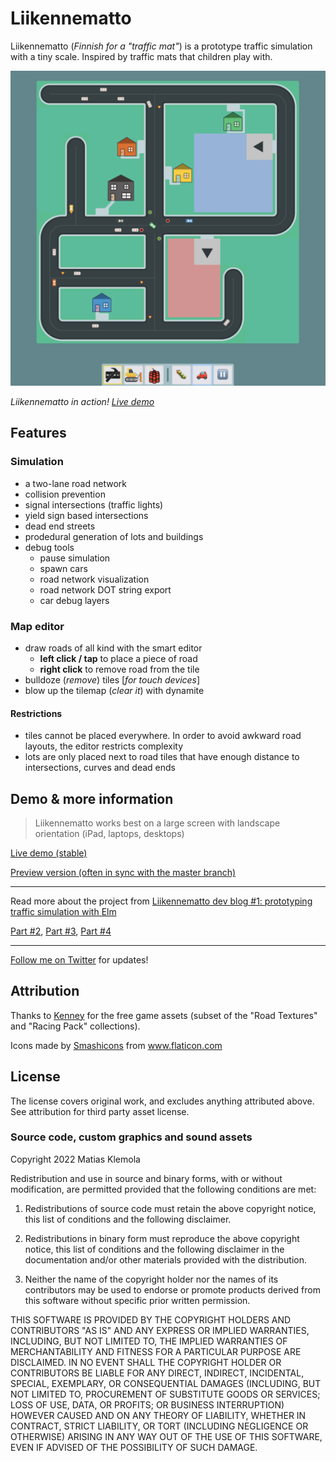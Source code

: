 # Liikennematto

Liikennematto (_Finnish for a "traffic mat"_) is a prototype traffic simulation with a tiny scale. Inspired by traffic mats that children play with.

![Screenshot](docs/screenshot.png)

_Liikennematto in action! [Live demo](http://apps.butsku.com/liikennematto/)_

## Features

### Simulation

-   a two-lane road network
-   collision prevention
-   signal intersections (traffic lights)
-   yield sign based intersections
-   dead end streets
-   prodedural generation of lots and buildings
-   debug tools
    -   pause simulation
    -   spawn cars
    -   road network visualization
    -   road network DOT string export
    -   car debug layers

### Map editor

-   draw roads of all kind with the smart editor
    -   **left click / tap** to place a piece of road
    -   **right click** to remove road from the tile
-   bulldoze (_remove_) tiles [_for touch devices_]
-   blow up the tilemap (_clear it_) with dynamite

#### Restrictions

-   tiles cannot be placed everywhere. In order to avoid awkward road layouts, the editor restricts complexity
-   lots are only placed next to road tiles that have enough distance to intersections, curves and dead ends

## Demo & more information

> Liikennematto works best on a large screen with landscape orientation (iPad, laptops, desktops)

[Live demo (stable)](http://apps.butsku.com/liikennematto/)

[Preview version (often in sync with the master branch)](http://apps.butsku.com/liikennematto/next/)

---

Read more about the project from [Liikennematto dev blog #1: prototyping traffic simulation with Elm](https://matiasklemola.com/liikennematto-dev-blog-one)

[Part #2](https://matiasklemola.com/liikennematto-devlog-two), [Part #3](https://matiasklemola.com/liikennematto-devlog-three), [Part #4](https://matiasklemola.com/liikennematto-devlog-four)

---

[Follow me on Twitter](https://twitter.com/MatiasKlemola) for updates!

## Attribution

Thanks to [Kenney](https://kenney.nl/assets) for the free game assets (subset of the "Road Textures" and "Racing Pack" collections).

Icons made by <a href="https://www.flaticon.com/authors/smashicons" title="Smashicons">Smashicons</a> from <a href="https://www.flaticon.com/" title="Flaticon"> www.flaticon.com</a>

## License

The license covers original work, and excludes anything attributed above. See attribution for third party asset license.

### Source code, custom graphics and sound assets

Copyright 2022 Matias Klemola

Redistribution and use in source and binary forms, with or without modification, are permitted provided that the following conditions are met:

1. Redistributions of source code must retain the above copyright notice, this list of conditions and the following disclaimer.

2. Redistributions in binary form must reproduce the above copyright notice, this list of conditions and the following disclaimer in the documentation and/or other materials provided with the distribution.

3. Neither the name of the copyright holder nor the names of its contributors may be used to endorse or promote products derived from this software without specific prior written permission.

THIS SOFTWARE IS PROVIDED BY THE COPYRIGHT HOLDERS AND CONTRIBUTORS "AS IS" AND ANY EXPRESS OR IMPLIED WARRANTIES, INCLUDING, BUT NOT LIMITED TO, THE IMPLIED WARRANTIES OF MERCHANTABILITY AND FITNESS FOR A PARTICULAR PURPOSE ARE DISCLAIMED. IN NO EVENT SHALL THE COPYRIGHT HOLDER OR CONTRIBUTORS BE LIABLE FOR ANY DIRECT, INDIRECT, INCIDENTAL, SPECIAL, EXEMPLARY, OR CONSEQUENTIAL DAMAGES (INCLUDING, BUT NOT LIMITED TO, PROCUREMENT OF SUBSTITUTE GOODS OR SERVICES; LOSS OF USE, DATA, OR PROFITS; OR BUSINESS INTERRUPTION) HOWEVER CAUSED AND ON ANY THEORY OF LIABILITY, WHETHER IN CONTRACT, STRICT LIABILITY, OR TORT (INCLUDING NEGLIGENCE OR OTHERWISE) ARISING IN ANY WAY OUT OF THE USE OF THIS SOFTWARE, EVEN IF ADVISED OF THE POSSIBILITY OF SUCH DAMAGE.
